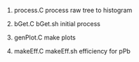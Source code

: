 1) process.C    process raw tree to histogram
2) bGet.C       bGet.sh initial process
3) genPlot.C    make plots


1) makeEff.C   makeEff.sh efficiency for pPb
